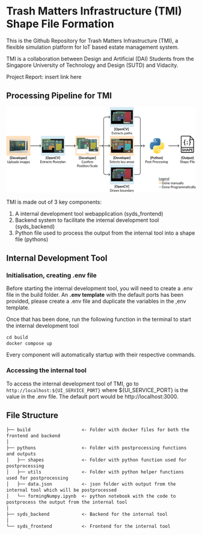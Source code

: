 # Trash Matters Infrastructure (TMI) Shape File Formation

This is the Github Repository for Trash Matters Infrastructure (TMI), a flexible simulation platform for IoT based estate management system.

TMI is a collaboration between Design and Artificial (DAI) Students from the Singapore University of Technology and Design (SUTD) and Vidacity.

Project Report: insert link here

## Processing Pipeline for TMI
![SYDS Preprocessing Pipeline](./images/SYDSPipeline.png)

TMI is made out of 3 key components:
1. A internal development tool webapplication (syds_frontend)
2. Backend system to facilitate the internal development tool (syds_backend)
3. Python file used to process the output from the internal tool into a shape file (pythons)

## Internal Development Tool

### Initialisation, creating .env file
Before starting the internal development tool, you will need to create a .env file in the build folder. 
An **.env template** with the default ports has been provided, please create a .env file and duplicate the variables in the ,env template.

Once that has been done, run the following function in the terminal to start the internal development tool

```
cd build
docker compose up
```

Every component will automatically startup with their respective commands.

### Accessing the internal tool
To access the internal development tool of TMI, go to `http://localhost:${UI_SERVICE_PORT}` where ${UI_SERVICE_PORT} is the value in the .env file. The default port would be http://localhost:3000.

## File Structure
```
├── build                   <- Folder with docker files for both the frontend and backend
│
├── pythons                 <- Folder with postprocessing functions and outputs
│   ├── shapes              <- Folder with python function used for postprocessing
│   ├── utils               <- Folder with python helper functions used for postprocessing
│   ├── data.json           <- json folder with output from the internal tool which will be postprocessed
│   └── formingNumpy.ipynb  <- python notebook with the code to postprocess the output from the internal tool
│
├── syds_backend            <- Backend for the internal tool
│
└── syds_frontend           <- Frontend for the internal tool
```